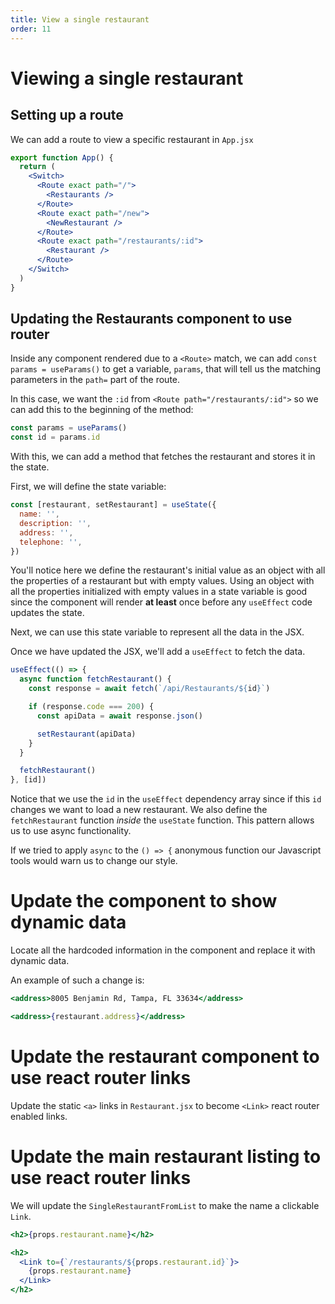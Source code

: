 ```yaml
---
title: View a single restaurant
order: 11
---
```


# Viewing a single restaurant

## Setting up a route

We can add a route to view a specific restaurant in `App.jsx`

```jsx
export function App() {
  return (
    <Switch>
      <Route exact path="/">
        <Restaurants />
      </Route>
      <Route exact path="/new">
        <NewRestaurant />
      </Route>
      <Route exact path="/restaurants/:id">
        <Restaurant />
      </Route>
    </Switch>
  )
}
```

## Updating the Restaurants component to use router

Inside any component rendered due to a `<Route>` match, we can add
`const params = useParams()` to get a variable, `params`, that will tell us the
matching parameters in the `path=` part of the route.

In this case, we want the `:id` from `<Route path="/restaurants/:id">` so we can
add this to the beginning of the method:

```javascript
const params = useParams()
const id = params.id
```

With this, we can add a method that fetches the restaurant and stores it in the
state.

First, we will define the state variable:

```javascript
const [restaurant, setRestaurant] = useState({
  name: '',
  description: '',
  address: '',
  telephone: '',
})
```

You'll notice here we define the restaurant's initial value as an object with
all the properties of a restaurant but with empty values. Using an object with
all the properties initialized with empty values in a state variable is good
since the component will render **at least** once before any `useEffect` code
updates the state.

Next, we can use this state variable to represent all the data in the JSX.

Once we have updated the JSX, we'll add a `useEffect` to fetch the data.

```javascript
useEffect(() => {
  async function fetchRestaurant() {
    const response = await fetch(`/api/Restaurants/${id}`)

    if (response.code === 200) {
      const apiData = await response.json()

      setRestaurant(apiData)
    }
  }

  fetchRestaurant()
}, [id])
```

Notice that we use the `id` in the `useEffect` dependency array since if this
`id` changes we want to load a new restaurant. We also define the
`fetchRestaurant` function _inside_ the `useState` function. This pattern allows
us to use async functionality.

If we tried to apply `async` to the `() => {` anonymous function our Javascript
tools would warn us to change our style.

# Update the component to show dynamic data

Locate all the hardcoded information in the component and replace it with
dynamic data.

An example of such a change is:

```jsx
<address>8005 Benjamin Rd, Tampa, FL 33634</address>
```

```jsx
<address>{restaurant.address}</address>
```

# Update the restaurant component to use react router links

Update the static `<a>` links in `Restaurant.jsx` to become `<Link>` react
router enabled links.

# Update the main restaurant listing to use react router links

We will update the `SingleRestaurantFromList` to make the name a clickable
`Link`.

```jsx
<h2>{props.restaurant.name}</h2>
```

```jsx
<h2>
  <Link to={`/restaurants/${props.restaurant.id}`}>
    {props.restaurant.name}
  </Link>
</h2>
```

<GithubCommitViewer repo="suncoast-devs/TacoTuesday" commit="323c05bd5b0db947bc0b5c6c8f13b3a9bbca456d" />
